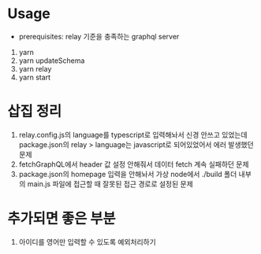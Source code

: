 # Usage

- prerequisites: relay 기준을 충족하는 graphql server

1. yarn
2. yarn updateSchema
3. yarn relay
4. yarn start

# 삽집 정리

1. relay.config.js의 language를 typescript로 입력해놔서 신경 안쓰고 있었는데 package.json의 relay > language는 javascript로 되어있었어서 에러 발생했던 문제
2. fetchGraphQL에서 header 값 설정 안해줘서 데이터 fetch 계속 실패하던 문제
3. package.json의 homepage 입력을 안해놔서 가상 node에서 ./build 폴더 내부의 main.js 파일에 접근할 때 잘못된 접근 경로로 설정된 문제

# 추가되면 좋은 부분

1. 아이디를 영어만 입력할 수 있도록 예외처리하기
